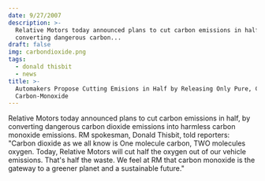 ```yaml
---
date: 9/27/2007
description: >-
  Relative Motors today announced plans to cut carbon emissions in half by
  converting dangerous carbon...
draft: false
img: carbondioxide.png
tags:
  - donald thisbit
  - news
title: >-
  Automakers Propose Cutting Emisions in Half by Releasing Only Pure, Clean
  Carbon-Monoxide
---
```


Relative Motors today announced plans to cut carbon emissions in half, by converting dangerous carbon dioxide emissions into harmless carbon monoxide emissions. RM spokesman, Donald Thisbit, told reporters: "Carbon dioxide as we all know is One molecule carbon, TWO molecules oxygen. Today, Relative Motors will cut half the oxygen out of our vehicle emissions. That's half the waste. We feel at RM that carbon monoxide is the gateway to a greener planet and a sustainable future."

